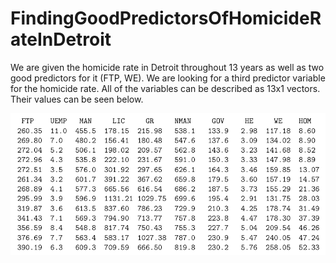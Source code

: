 # FindingGoodPredictorsOfHomicideRateInDetroit

We are given the homicide rate in Detroit throughout 13 years as well as two good predictors for it (FTP, WE). We are looking for a third predictor variable for the homicide rate. All of the variables can be described as 13x1 vectors. Their values can be seen below.

![ScreenShot](https://github.com/yiannissakk/FindingGoodPredictorsOfHomicideRateInDetroit/blob/master/img1.png)
